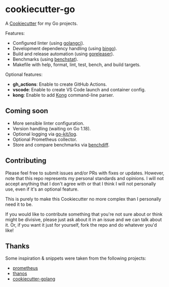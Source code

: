 # cookiecutter-go

A [Cookiecutter](https://github.com/cookiecutter/cookiecutter) for my Go projects.

Features:

- Configured linter (using [golangci](https://golangci-lint.run)).
- Development dependency handling (using [bingo](https://github.com/bwplotka/bingo)).
- Build and release automation (using [goreleaser](https://goreleaser.com)).
- Benchmarks (using [benchstat](https://pkg.go.dev/golang.org/x/perf/cmd/benchstat)).
- Makefile with help, format, lint, test, bench, and build targets.

Optional features:

- **gh_actions**: Enable to create GitHub Actions.
- **vscode**: Enable to create VS Code launch and container config.
- **kong**: Enable to add [Kong](https://github.com/alecthomas/kong) command-line parser.

## Coming soon

- More sensible linter configuration.
- Version handling (waiting on Go 1.18).
- Optional logging via [go-kit/log](https://github.com/go-kit/log).
- Optional Prometheus collector.
- Store and compare benchmarks via [benchdiff](https://github.com/WillAbides/benchdiff).

## Contributing

Please feel free to submit issues and/or PRs with fixes or updates. However,
note that this repo represents my personal standards and opinions. I will not
accept anything that I don't agree with or that I think I will not personally
use, even if it's an optional feature.

This is purely to make this Cookiecutter no more complex than I personally need
it to be.

If you would like to contribute something that you're not sure about or think
might be divisive, please just ask about it in an issue and we can talk about
it. Or, if you want it just for yourself, fork the repo and do whatever you'd
like!

## Thanks

Some inspiration & snippets were taken from the following projects:

- [prometheus](https://github.com/prometheus)
- [thanos](https://github.com/thanos-io/thanos)
- [cookiecutter-golang](https://github.com/lacion/cookiecutter-golang)
